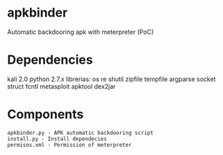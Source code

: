 # apkbinder
Automatic backdooring apk with meterpreter (PoC)

# Dependencies
kali 2.0
	python 2.7.x librerias: os re shutil zipfile tempfile argparse socket struct fcntl
	metasploit
	apktool
	dex2jar
	
# Components
```
apkbinder.py - APK automatic backdooring script
install.py - Install dependecies
permisos.xml - Permission of meterpreter
```
